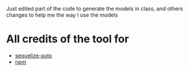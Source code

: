 Just edited part of the code to generate the models in class, and others changes to help me the way I use the models

# All credits of the tool for

* [sequelize-auto](https://github.com/sequelize/sequelize-auto)
* [npm](https://www.npmjs.com/package/sequelize-auto)
